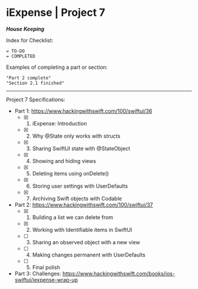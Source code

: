 #  iExpense | Project 7

***House Keeping***

Index for Checklist:

    = TO-DO
    = COMPLETED

Examples of completing a part or section:

    "Part 2 complete"
    "Section 2.1 finished"

______
Project 7 Specifications:

- Part 1: https://www.hackingwithswift.com/100/swiftui/36
    - [x] 1. iExpense: Introduction
    - [x] 2. Why @State only works with structs
    - [x] 3. Sharing SwiftUI state with @StateObject
    - [x] 4. Showing and hiding views
    - [x] 5. Deleting items using onDelete()
    - [x] 6. Storing user settings with UserDefaults
    - [x] 7. Archiving Swift objects with Codable

- Part 2: https://www.hackingwithswift.com/100/swiftui/37
    - [x] 1. Building a list we can delete from
    - [x] 2. Working with Identifiable items in SwiftUI
    - [ ] 3. Sharing an observed object with a new view
    - [ ] 4. Making changes permanent with UserDefaults
    - [ ] 5. Final polish

- Part 3: Challenges: https://www.hackingwithswift.com/books/ios-swiftui/iexpense-wrap-up
